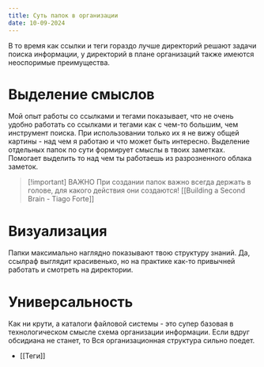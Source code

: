 ```yaml
---
title: Суть папок в организации
date: 10-09-2024
---
```

В то время как ссылки и теги гораздо лучше директорий решают задачи поиска информации, у директорий в плане организаций также имеются неоспоримые преимущества.

# Выделение смыслов
Мой опыт работы со ссылками и тегами показывает, что не очень удобно работать со ссылками и тегами как с чем-то большим, чем инструмент поиска. При использовании только их я не вижу общей картины - над чем я работаю и что может быть интересно. Выделение отдельных папок по сути формирует смыслы в твоих заметках. Помогает выделить то над чем ты работаешь из разрозненного облака заметок.

> [!important] ВАЖНО
> При создании папок важно всегда держать в голове, для какого действия они создаются! [[Building a Second Brain - Tiago Forte]]

# Визуализация
Папки максимально наглядно показывают твою структуру знаний. Да, ссыл[](Building%20a%20Second%20Brain%20-%20Tiago%20Forte.md)раф выглядит красивенько, но на практике как-то привычней работать и смотреть на директории. 

# Универсальность
Как ни крути, а каталоги файловой системы - это супер базовая в технологическом смысле схема организации информации. Если вдруг обсидиана не станет, то Вся организационная структура сильно поедет. 

- [[Теги]]